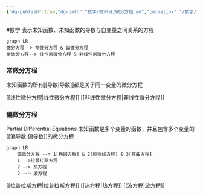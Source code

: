 ```yaml
---
{"dg-publish":true,"dg-path":"数学/微积分/微分方程.md","permalink":"/数学/微积分/微分方程/","dgPassFrontmatter":true,"noteIcon":"","created":"2024-04-16T13:01:27.384+08:00","updated":"2024-05-01T22:50:56.121+08:00"}
---
```


#数学 
表示未知函数、未知函数的导数与自变量之间关系的方程
```mermaid
graph LR
微分方程--> 常微分方程 & 偏微分方程
常微分方程--> 线性常微分方程 & 非线性常微分方程
```

### 常微分方程
未知函数的所有[[导数\|导数]]都是关于同一变量的微分方程

[[线性微分方程\|线性微分方程]]
[[非线性微分方程\|非线性微分方程]]

### 偏微分方程
Partial Differential Equations
未知函数是多个变量的函数，并且包含多个变量的[[偏导数\|偏导数]]的微分方程

```mermaid
graph LR
	偏微分方程 --> 1[椭圆方程] & 2[抛物线方程] & 3[双曲方程]
	1 -->拉普拉斯方程
	2 --> 热方程
	3 --> 波方程
```
[[拉普拉斯方程\|拉普拉斯方程]]
[[热方程\|热方程]]
[[波方程\|波方程]]

